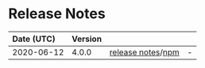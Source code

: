 # Release Notes

| Date (UTC) | Version |  |  |
| :-- | :-- | :--: | :-- |
| 2020-06-12 | 4.0.0 | [release notes](v4.0.0/README.md)/[npm](https://www.npmjs.com/package/@dagonmetric/ng-config/v/4.0.0) | - |
